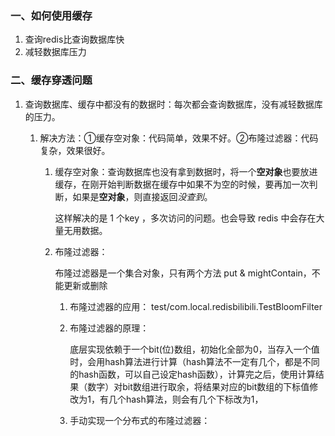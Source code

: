 ### 一、如何使用缓存

1. 查询redis比查询数据库快
2. 减轻数据库压力

### 二、缓存穿透问题

1. 查询数据库、缓存中都没有的数据时：每次都会查询数据库，没有减轻数据库的压力。 

   1. 解决方法：①缓存空对象：代码简单，效果不好。②布隆过滤器：代码复杂，效果很好。

      1. 缓存空对象：查询数据库也没有拿到数据时，将一个**空对象**也要放进缓存，在刚开始判断数据在缓存中如果不为空的时候，要再加一次判断，如果是**空对象**，则直接返回*没查到*。

         这样解决的是 1 个key ，多次访问的问题。也会导致 redis 中会存在大量无用数据。

      2. 布隆过滤器：

         布隆过滤器是一个集合对象，只有两个方法 put & mightContain，不能更新或删除
         
         1. 布隆过滤器的应用： test/com.local.redisbilibili.TestBloomFilter
         
         2. 布隆过滤器的原理：
         
            底层实现依赖于一个bit(位)数组，初始化全部为0，当存入一个值时，会用hash算法进行计算（hash算法不一定有几个，都是不同的hash函数，可以自己设定hash函数），计算完之后，使用计算结果（数字）对bit数组进行取余，将结果对应的bit数组的下标值修改为1，有几个hash算法，则会有几个下标改为1，
         
         3. 手动实现一个分布式的布隆过滤器：
